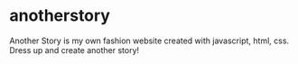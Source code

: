 # anotherstory
Another Story is my own fashion website created with javascript, html, css. Dress up and create another story!
